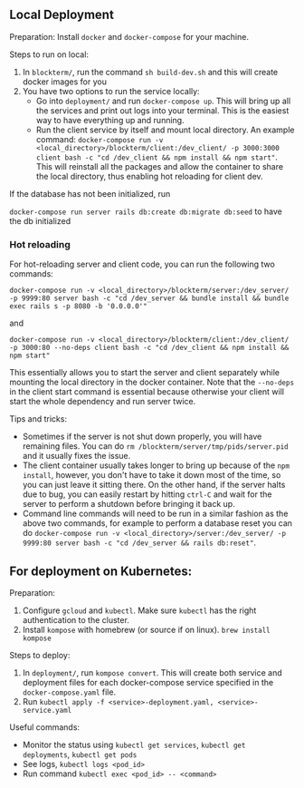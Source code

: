 ## Local Deployment

Preparation: Install `docker` and `docker-compose` for your machine.

Steps to run on local:

1. In `blockterm/`, run the command `sh build-dev.sh` and this will create docker images for you
2. You have two options to run the service locally:
	* Go into `deployment/` and run `docker-compose up`. This will bring up all the services and print out logs into your terminal. This is the easiest way to have everything up and running.
	* Run the client service by itself and mount local directory. An example command: `docker-compose run -v <local_directory>/blockterm/client:/dev_client/ -p 3000:3000 client bash -c "cd /dev_client && npm install && npm start"`. This will reinstall all the packages and allow the container to share the local directory, thus enabling hot reloading for client dev.

If the database has not been initialized, run

`docker-compose run server rails db:create db:migrate db:seed` to have the db initialized

### Hot reloading

For hot-reloading server and client code, you can run the following two commands:

```
docker-compose run -v <local_directory>/blockterm/server:/dev_server/ -p 9999:80 server bash -c "cd /dev_server && bundle install && bundle exec rails s -p 8080 -b '0.0.0.0'"
```

and

```
docker-compose run -v <local_directory>/blockterm/client:/dev_client/ -p 3000:80 --no-deps client bash -c "cd /dev_client && npm install && npm start"
```

This essentially allows you to start the server and client separately while mounting the local directory in the docker container. Note that the `--no-deps` in the client start command is essential because otherwise your client will start the whole dependency and run server twice.

Tips and tricks:

* Sometimes if the server is not shut down properly, you will have remaining files. You can do
`rm /blockterm/server/tmp/pids/server.pid` and it usually fixes the issue.
* The client container usually takes longer to bring up because of the `npm install`, however, you don't have to take it down most of the time, so you can just leave it sitting there. On the other hand, if the server halts due to bug, you can easily restart by hitting `ctrl-C` and wait for the server to perform a shutdown before bringing it back up.
* Command line commands will need to be run in a similar fashion as the above two commands, for example to perform a database reset you can do `docker-compose run -v <local_directory>/server:/dev_server/ -p 9999:80 server bash -c "cd /dev_server && rails db:reset"`.

## For deployment on Kubernetes:

Preparation:

1. Configure `gcloud` and `kubectl`. Make sure `kubectl` has the right authentication to the cluster.
2. Install `kompose` with homebrew (or source if on linux). `brew install kompose`

Steps to deploy:

1. In `deployment/`, run `kompose convert`. This will create both service and deployment files for each docker-compose service specified in the `docker-compose.yaml` file.
2. Run `kubectl apply -f <service>-deployment.yaml, <service>-service.yaml`

Useful commands:

* Monitor the status using `kubectl get services`, `kubectl get deployments`, `kubectl get pods`
* See logs, `kubectl logs <pod_id>`
* Run command `kubectl exec <pod_id> -- <command>`
